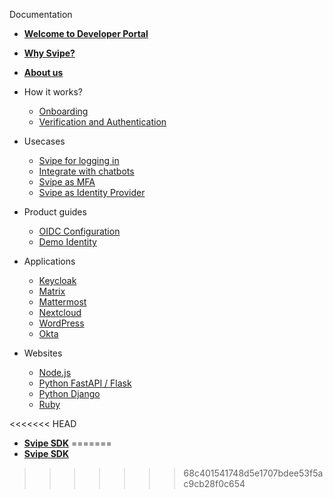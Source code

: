 
Documentation

- [**Welcome to Developer Portal**](welcome.md)

- [**Why Svipe?**](why-svipe.md)

- [**About us**](about-us.md)

- How it works?
  - [Onboarding](onboarding.md)
  - [Verification and Authentication](verification.md)

- Usecases
  - [Svipe for logging in](login.md)
  - [Integrate with chatbots](chatbots.md)
  - [Svipe as MFA](2fa.md)
  - [Svipe as Identity Provider](identity-provider.md)

- Product guides
  - [OIDC Configuration](oidc.md)
  - [Demo Identity](demo-identity.md)

- Applications
  - [Keycloak](app-keycloak.md)
  - [Matrix](app-matrix.md)
  - [Mattermost](app-mattermost.md)
  - [Nextcloud](app-nextcloud.md)
  - [WordPress](app-wordpress.md)
  - [Okta](app-okta.md)

- Websites
  - [Node.js](lang-node.md)
  - [Python FastAPI / Flask](lang-python-fastapi-flask.md)
  - [Python Django](lang-python-django.md)
  - [Ruby](lang-ruby.md)

<<<<<<< HEAD
- [**Svipe SDK**](sdk.md)
=======
- [**Svipe SDK**](sdk.md)
>>>>>>> 68c401541748d5e1707bdee53f5ac9cb28f0c654
